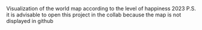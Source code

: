 Visualization of the world map according to the level of happiness 2023
P.S. it is advisable to open this project in the collab because the map is not displayed in github
